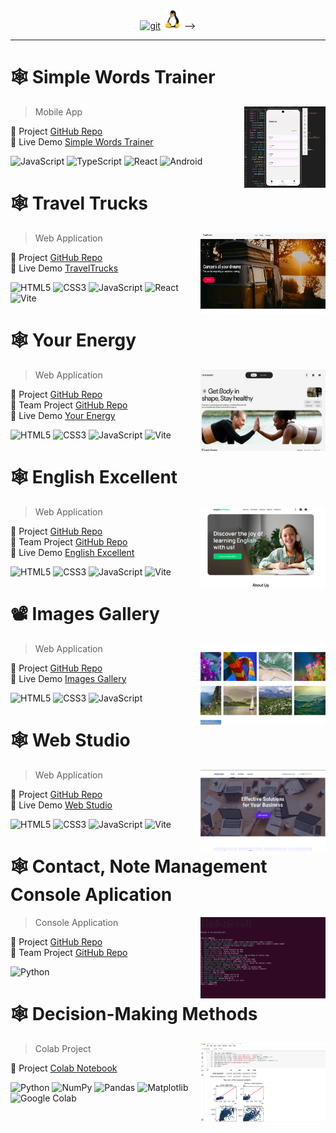 <div align="center">
<!-- <a href="https://www.w3.org/html/" target="_blank" rel="noreferrer"><img src="https://raw.githubusercontent.com/devicons/devicon/master/icons/html5/html5-original-wordmark.svg" alt="html5" width="30" height="30"/></a>  <a href="https://www.w3schools.com/css/" target="_blank" rel="noreferrer"><img src="https://raw.githubusercontent.com/devicons/devicon/master/icons/css3/css3-original-wordmark.svg" alt="css3" width="30" height="30"/></a>  <a href="https://developer.mozilla.org/en-US/docs/Web/JavaScript" target="_blank" rel="noreferrer"><img src="https://raw.githubusercontent.com/devicons/devicon/master/icons/javascript/javascript-original.svg" alt="javascript" width="30" height="30"/></a>   <a href="https://typescriptlang.org/" target="_blank" rel="noreferrer"><img src="https://upload.vectorlogo.zone/logos/typescriptlang/images/235f610f-bc79-428a-9511-b3de5c3b1208.svg" alt="react" width="30" height="30"/></a> <a href="https://reactjs.org/" target="_blank" rel="noreferrer"><img src="https://raw.githubusercontent.com/devicons/devicon/master/icons/react/react-original-wordmark.svg" alt="react" width="30" height="30"/></a>  <a href="https://www.php.net" target="_blank" rel="noreferrer"><img src="https://raw.githubusercontent.com/devicons/devicon/master/icons/php/php-original.svg" alt="php" width="30" height="30"/></a>  <a href="https://symfony.com" target="_blank" rel="noreferrer"><img src="https://symfony.com/logos/symfony_black_03.svg" alt="symfony" width="30" height="30"/></a>  <a href="https://nodejs.org" target="_blank" rel="noreferrer"><img src="https://raw.githubusercontent.com/devicons/devicon/master/icons/nodejs/nodejs-original-wordmark.svg" alt="nodejs" width="30" height="30"/></a>  <a href="https://expressjs.com" target="_blank" rel="noreferrer"><img src="https://raw.githubusercontent.com/devicons/devicon/master/icons/express/express-original-wordmark.svg" alt="express" width="30" height="30"/></a> <a href="https://www.mysql.com/" target="_blank" rel="noreferrer"><img src="https://raw.githubusercontent.com/devicons/devicon/master/icons/mysql/mysql-original-wordmark.svg" alt="mysql" width="30" height="30"/></a>  <a href="https://mariadb.org/" target="_blank" rel="noreferrer"><img src="https://www.vectorlogo.zone/logos/mariadb/mariadb-icon.svg" alt="mariadb" width="30" height="30"/></a>  <a href="https://www.postgresql.org" target="_blank" rel="noreferrer"><img src="https://raw.githubusercontent.com/devicons/devicon/master/icons/postgresql/postgresql-original-wordmark.svg" alt="postgresql" width="30" height="30"/></a>  <a href="https://redis.io" target="_blank" rel="noreferrer"><img src="https://raw.githubusercontent.com/devicons/devicon/master/icons/redis/redis-original-wordmark.svg" alt="redis" width="30" height="30"/></a>  <a href="https://www.mongodb.com/" target="_blank" rel="noreferrer"><img src="https://raw.githubusercontent.com/devicons/devicon/master/icons/mongodb/mongodb-original-wordmark.svg" alt="mongodb" width="30" height="30"/></a>  <a href="https://lucene.apache.org/solr/" target="_blank" rel="noreferrer"><img src="https://www.vectorlogo.zone/logos/apache_solr/apache_solr-icon.svg" alt="solr" width="30" height="30"/></a>  <a href="https://aws.amazon.com" target="_blank" rel="noreferrer"><img src="https://raw.githubusercontent.com/devicons/devicon/master/icons/amazonwebservices/amazonwebservices-original-wordmark.svg" alt="aws" width="30" height="30"/></a>  <a href="https://www.rabbitmq.com" target="_blank" rel="noreferrer"><img src="https://www.vectorlogo.zone/logos/rabbitmq/rabbitmq-icon.svg" alt="rabbitMQ" width="30" height="30"/></a>  <a href="https://www.python.org" target="_blank" rel="noreferrer"><img src="https://raw.githubusercontent.com/devicons/devicon/master/icons/python/python-original.svg" alt="python" width="30" height="30"/></a>  <a href="https://www.nginx.com" target="_blank" rel="noreferrer"><img src="https://raw.githubusercontent.com/devicons/devicon/master/icons/nginx/nginx-original.svg" alt="nginx" width="30" height="30"/></a>  <a href="https://www.gnu.org/software/bash/" target="_blank" rel="noreferrer"><img src="https://www.vectorlogo.zone/logos/gnu_bash/gnu_bash-icon.svg" alt="bash" width="30" height="30"/></a>  <a href="https://www.docker.com/" target="_blank" rel="noreferrer"><img src="https://raw.githubusercontent.com/devicons/devicon/master/icons/docker/docker-original-wordmark.svg" alt="docker" width="30" height="30"/></a>  <a href="https://kubernetes.io" target="_blank" rel="noreferrer"><img src="https://www.vectorlogo.zone/logos/kubernetes/kubernetes-icon.svg" alt="kubernetes" width="30" height="30"/></a>  <a href="https://www.jenkins.io" target="_blank" rel="noreferrer"><img src="https://www.vectorlogo.zone/logos/jenkins/jenkins-icon.svg" alt="jenkins" width="30" height="30"/></a> <!-- Else --> <a href="https://git-scm.com/" target="_blank" rel="noreferrer"><img src="https://www.vectorlogo.zone/logos/git-scm/git-scm-icon.svg" alt="git" width="30" height="30"/></a>  <a href="https://www.linux.org/" target="_blank" rel="noreferrer"><img src="https://raw.githubusercontent.com/devicons/devicon/master/icons/linux/linux-original.svg" alt="linux" width="30" height="30"/></a> -->
</div>

___

# &#x1F578; Simple Words Trainer
> Mobile App
> <a href="https://vimeo.com/1121125212" target="_blank"><img src="./simple-words-training.png" width="130" height="130" align="right"/></a>

:paperclip: Project [GitHub Repo](https://github.com/PavloRohozhyn/MobileApp)<br />
:paperclip: Live Demo [Simple Words Trainer](https://vimeo.com/1121125212)

![JavaScript](https://img.shields.io/badge/Code-JavaScript-yellow)
![TypeScript](https://img.shields.io/badge/Code-TypeScript-blue)
![React](https://img.shields.io/badge/Framework-ReactNative-blue)
![Android](https://img.shields.io/badge/OS-Android-green)


# &#x1F578; Travel Trucks
> Web Application
> <a href="https://travel-trucks-three-wheat.vercel.app" target="_blank"><img src="./travel-tracks.png" width="200" height="130" align="right"/></a>

:paperclip: Project [GitHub Repo](https://github.com/PavloRohozhyn/TravelTrucks)<br />
:paperclip: Live Demo [TravelTrucks](https://travel-trucks-three-wheat.vercel.app)

![HTML5](https://img.shields.io/badge/Code-HTML5-red)
![CSS3](https://img.shields.io/badge/Code-CSS-blue)
![JavaScript](https://img.shields.io/badge/Code-JavaScript-yellow)
![React](https://img.shields.io/badge/Framework-React-blue)
![Vite](https://img.shields.io/badge/Build-Vite-violet)

# &#x1F578; Your Energy 
> Web Application
> <a href="https://uanvi.github.io/goit-adv-js-final-project-team-5/" target="_blank"><img src="./your-energy.png" width="200" height="130" align="right"/></a>

:paperclip: Project [GitHub Repo](https://github.com/PavloRohozhyn/goit-markup-hw-final)<br />
:paperclip: Team Project [GitHub Repo](https://github.com/uanvi/goit-adv-js-final-project-team-5)<br />
:paperclip: Live Demo [Your Energy](https://uanvi.github.io/goit-adv-js-final-project-team-5/)

![HTML5](https://img.shields.io/badge/Code-HTML5-red)
![CSS3](https://img.shields.io/badge/Code-CSS3-blue)
![JavaScript](https://img.shields.io/badge/Code-JavaScript-yellow)
![Vite](https://img.shields.io/badge/Build-Vite-violet)

# &#x1F578; English Excellent
> Web Application
> <a href="https://pavlorohozhyn.github.io/goit-markup-hw-final" target="_blank"><img src="./english-excellent.png" width="200" height="130" align="right"/></a>

:paperclip: Project [GitHub Repo](https://github.com/PavloRohozhyn/goit-markup-hw-final)<br />
:paperclip: Team Project [GitHub Repo](https://github.com/krav-yurii/english-excellence-v2)<br />
:paperclip: Live Demo [English Excellent](https://pavlorohozhyn.github.io/goit-markup-hw-final)

![HTML5](https://img.shields.io/badge/Code-HTML5-red)
![CSS3](https://img.shields.io/badge/Code-CSS3-blue)
![JavaScript](https://img.shields.io/badge/Code-JavaScript-yellow)
![Vite](https://img.shields.io/badge/Build-Vite-violet)

# :film_projector: Images Gallery 
> Web Application
> <a href="https://pavlorohozhyn.github.io/goit-js-hw-08/" target="_blank"><img src="./images-gallery.png"  width="200" height="130" align="right"/></a>

:paperclip: Project [GitHub Repo](https://github.com/PavloRohozhyn/goit-js-hw-08)<br />
:paperclip: Live Demo [Images Gallery](https://pavlorohozhyn.github.io/goit-js-hw-08/)

![HTML5](https://img.shields.io/badge/Code-HTML5-red)
![CSS3](https://img.shields.io/badge/Code-CSS3-blue)
![JavaScript](https://img.shields.io/badge/Code-JavaScript-yellow)

# &#x1F578; Web Studio
> Web Application
> <a href="https://pavlorohozhyn.github.io/goit-markup-hw-06" target="_blank"><img src="./web-studio.png" width="200" height="130" align="right"/></a>

:paperclip: Project [GitHub Repo](https://github.com/PavloRohozhyn/goit-markup-hw-06)<br />
:paperclip: Live Demo [Web Studio](https://pavlorohozhyn.github.io/goit-markup-hw-06/)

![HTML5](https://img.shields.io/badge/Code-HTML5-red)
![CSS3](https://img.shields.io/badge/Code-CSS3-blue)
![JavaScript](https://img.shields.io/badge/Code-JavaScript-yellow)
![Vite](https://img.shields.io/badge/Build-Vite-violet)

# &#x1F578; Contact, Note Management Console Aplication
> Console Application
> <img src="./contacts-bot.png" width="200" height="130" align="right"/>

:paperclip: Project [GitHub Repo](https://github.com/PavloRohozhyn/goit-pycore-final)<br />
:paperclip: Team Project [GitHub Repo](https://github.com/MaksVeter/goit-pycore-final-project)

![Python](https://img.shields.io/badge/Code-Python-blue)

# &#x1F578; Decision-Making Methods
> Colab Project
> <img src="./math.png" width="200" height="130" align="right"/>

:paperclip: Project [Colab Notebook](https://colab.research.google.com/drive/1oRjUGFpTDzmBxTzJgad1Iu7TQSMJhouu?usp=sharing)

![Python](https://img.shields.io/badge/Code-Python-blue)
![NumPy](https://img.shields.io/badge/Code-Numpy-blue)
![Pandas](https://img.shields.io/badge/Code-Pandas-blue)
![Matplotlib](https://img.shields.io/badge/Code-Matplotlib-white)
![Google Colab](https://img.shields.io/badge/Tool-Google%20Colab-yellow)
